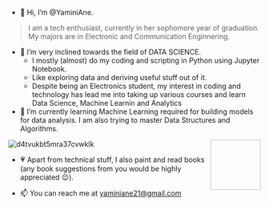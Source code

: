 
- 👋 Hi, I’m @YaminiAne.
> I am a tech enthusiast, currently in her sophomore year of graduation.
> My majors are in Electronic and Communication Enginnering.

- 👀 I’m very inclined towards the field of DATA SCIENCE.
  * I mostly (almost) do my coding and scripting in Python using Jupyter Notebook. 
  * Like exploring data and deriving useful stuff out of it. 
  * Despite being an Electronics student, my interest in coding and technology has lead me into taking up various courses and learn Data Science, Machine Learnin and Analytics
- 🌱 I’m currently learning Machine Learning required for building models for data analysis. 
I am also trying to master Data Structures and Algorithms.

![d4tvukbt5mra37cvwklk](https://user-images.githubusercontent.com/83130336/188502878-370d58f5-a550-4f76-ad6f-c14b5976c6b6.gif)
<img align="right" width="100" height="100">

- 💗 Apart from technical stuff, I also paint and read books (any book suggestions from you would be highly appreciated 😉).

- 📫 You can reach me at yaminiane21@gmail.com
<!---
YaminiAne/YaminiAne is a ✨ special ✨ repository because its `README.md` (this file) appears on your GitHub profile.
You can click the Preview link to take a look at your changes.
--->
